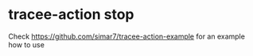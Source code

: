 # tracee-action stop

Check https://github.com/simar7/tracee-action-example for an example how to use
